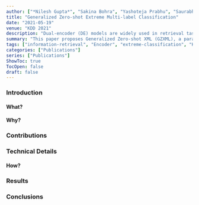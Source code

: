 ```yaml
---
author: ["*Nilesh Gupta*", "Sakina Bohra", "Yashoteja Prabhu", "Saurabh Purohit", "Manik Varma"]
title: "Generalized Zero-shot Extreme Multi-label Classification"
date: "2021-05-19"
venue: "KDD 2021"
description: "Dual-encoder (DE) models are widely used in retrieval tasks, most commonly studied on open QA benchmarks that are often characterized by multi-class and limited training data. In contrast, their performance in multi-label and data-rich retrieval settings like extreme multi-label classification (XMC), remains under-explored. Current empirical evidence indicates that DE models fall significantly short on XMC benchmarks, where SOTA methods (Dahiya et al., 2023a;b) linearly scale the number of learnable parameters with the total number of classes (documents in the corpus) by employing per-class classification head. To this end, we first study and highlight that existing multi-label contrastive training losses are not appropriate for training DE models on XMC tasks. We propose decoupled softmax loss – a simple modification to the InfoNCE loss – that overcomes the limitations of existing contrastive losses. We further extend our loss design to a soft top-k operator-based loss which is tailored to optimize top-k prediction performance. When trained with our proposed loss functions, standard DE models alone can match or outperform SOTA methods by up to 2% at Precision@1 even on the largest XMC datasets while being 20× smaller in terms of the number of trainable parameters. This leads to more parameter-efficient and universally applicable solutions for retrieval tasks."
summary: "This paper proposes Generalized Zero-shot XML (GZXML), a paradigm where the task is to tag a data point with the most relevant labels from a large universe of both seen and unseen labels."
tags: ["information-retrieval", "Encoder", "extreme-classification", "KDD"]
categories: ["Publications"]
series: ["Publications"]
ShowToc: true
TocOpen: false
draft: false
---
```


### Introduction

#### What?

#### Why?

### Contributions

### Technical Details

#### How?

### Results

### Conclusions
